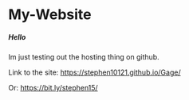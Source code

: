 # My-Website

##### Hello
Im just testing out the hosting thing on github.

Link to the site: https://stephen10121.github.io/Gage/

Or: https://bit.ly/stephen15/
